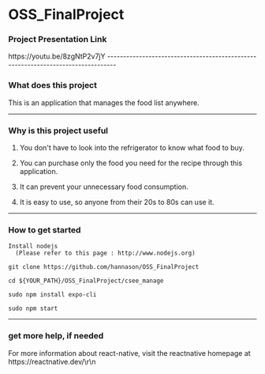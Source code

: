 # OSS_FinalProject
<h3>Project Presentation Link</h3>
https://youtu.be/8zgNtP2v7jY
---------------------------------------------------------------------------------
<h3>What does this project</h3>
This is an application that manages the food list anywhere.

---------------------------------------------------------------------------------
<h3>Why is this project useful</h3>

1. You don't have to look into the refrigerator to know what food to buy.

2. You can purchase only the food you need for the recipe through this application.

3. It can prevent your unnecessary food consumption.

4. It is easy to use, so anyone from their 20s to 80s can use it.

---------------------------------------------------------------------------------
<h3>How to get started</h3>

```
Install nodejs
  (Please refer to this page : http://www.nodejs.org) 
```
```
git clone https://github.com/hannason/OSS_FinalProject
```

```
cd ${YOUR_PATH}/OSS_FinalProject/csee_manage
```

```
sudo npm install expo-cli
```

```
sudo npm start
```
---------------------------------------------------------------------------------
<h3>get more help, if needed</h3>
For more information about react-native, visit the reactnative homepage at  https://reactnative.dev/\r\n
